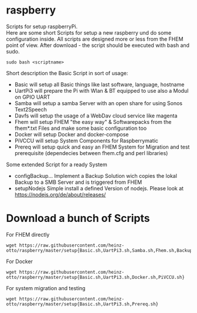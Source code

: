 # raspberry
Scripts for setup raspberryPi.  
Here are some short Scripts for setup a new raspberry und do some configuration inside.
All scripts are designed more or less from the FHEM point of view.
After download - the script should be executed with bash and sudo.
```
sudo bash <scriptname>
```
Short description the Basic Script in sort of usage:

* Basic   will setup all Basic things like last software, language, hostname
* UartPi3 will prepare the Pi with Wlan & BT equipped to use also a Modul on GPIO UART
* Samba   will setup a samba Server with an open share for using Sonos Text2Speech
* Davfs   will setup the usage of a WebDav cloud service like magenta
* Fhem    will setup FHEM "the easy way" & Softwarepacks from the fhem*.txt Files and make some basic configuration too
* Docker  will setup Docker and docker-compose
* PiVCCU  will setup System Components for Raspberrymatic
* Prereq  will setup quick and easy an FHEM System for Migration and test prerequisite (dependecies between fhem.cfg and perl libraries)

Some extended Script for a ready System  
* configBackup...   Implement a Backup Solution wich copies the lokal Backup to a SMB Server and is triggered from FHEM
* setupNodejs         Simple install a defined Version of nodejs. Please look at https://nodejs.org/de/about/releases/
# Download a bunch of Scripts 
For FHEM directly
```
wget https://raw.githubusercontent.com/heinz-otto/raspberry/master/setup{Basic.sh,UartPi3.sh,Samba.sh,Fhem.sh,BackupFhem2Cifs.sh,Nodejs.sh}
```
For Docker
```
wget https://raw.githubusercontent.com/heinz-otto/raspberry/master/setup{Basic.sh,UartPi3.sh,Docker.sh,PiVCCU.sh}
```
For system migration and testing
```
wget https://raw.githubusercontent.com/heinz-otto/raspberry/master/setup{Basic.sh,UartPi3.sh,Prereq.sh}
```
